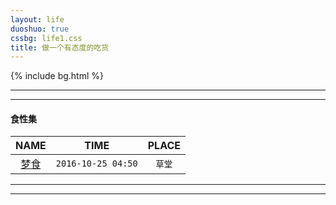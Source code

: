 ```yaml
---
layout: life
duoshuo: true
cssbg: life1.css
title: 做一个有态度的吃货
---      
```


{% include bg.html %}

-----------

******
<div class='lifelog'>
  <h4 id="section-1">食性集</h4>
	<table>
	  <thead>
		<tr>
		  <th style="text-align: center">NAME</th>
		  <th style="text-align: center">TIME</th>
		  <th style="text-align: center">PLACE</th>
		</tr>
	  </thead>
	<tbody>
		<tr>
		  <td style="text-align: center"><a href="/life/essay/2016-10-25.html">梦食</a></td>	  
		  <td style="text-align: center"><code class="highlighter-rouge">2016-10-25 04:50</code></td>
		  <td style="text-align: center"><code class="highlighter-rouge">草堂</code></td>			  
		</tr>
	</tbody>
	</table>
</div>

******

-----------

